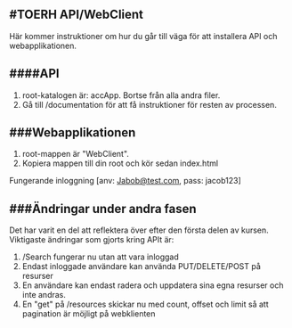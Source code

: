 #TOERH API/WebClient
-----------

Här kommer instruktioner om hur du går till väga för att installera API och webapplikationen.

####API
-----------
1. root-katalogen är: accApp. Bortse från alla andra filer.
2. Gå till /documentation för att få instruktioner för resten av processen.



###Webapplikationen
-----------
1. root-mappen är "WebClient".
2. Kopiera mappen till din root och kör sedan index.html

Fungerande inloggning [anv: Jabob@test.com, pass: jacob123]



###Ändringar under andra fasen
-----------
Det har varit en del att reflektera över efter den första delen av kursen. 
Viktigaste ändringar som gjorts kring APIt är:
1. /Search fungerar nu utan att vara inloggad
2. Endast inloggade användare kan använda PUT/DELETE/POST på resurser
3. En användare kan endast radera och uppdatera sina egna resurser och inte andras.
4. En "get" på /resources skickar nu med count, offset och limit så att pagination är möjligt på webklienten

